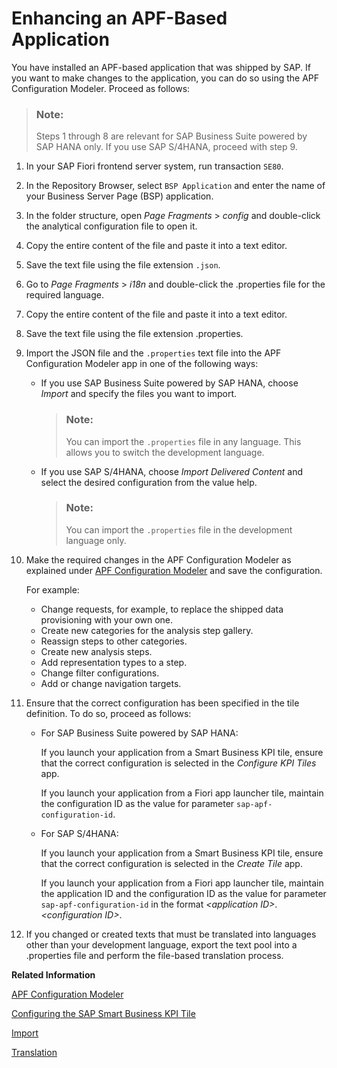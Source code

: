 <!-- loiob247999b1fb44f398f5d6ff63882657a -->

# Enhancing an APF-Based Application

You have installed an APF-based application that was shipped by SAP. If you want to make changes to the application, you can do so using the APF Configuration Modeler. Proceed as follows:

> ### Note:  
> Steps 1 through 8 are relevant for SAP Business Suite powered by SAP HANA only. If you use SAP S/4HANA, proceed with step 9.

1.  In your SAP Fiori frontend server system, run transaction `SE80`.

2.  In the Repository Browser, select `BSP Application` and enter the name of your Business Server Page \(BSP\) application.

3.  In the folder structure, open *Page Fragments* \> *config* and double-click the analytical configuration file to open it.

4.  Copy the entire content of the file and paste it into a text editor.

5.  Save the text file using the file extension `.json`.

6.  Go to *Page Fragments* \> *i18n* and double-click the .properties file for the required language.

7.  Copy the entire content of the file and paste it into a text editor.

8.  Save the text file using the file extension .properties.

9.  Import the JSON file and the `.properties` text file into the APF Configuration Modeler app in one of the following ways:

    -   If you use SAP Business Suite powered by SAP HANA, choose *Import* and specify the files you want to import.

        > ### Note:  
        > You can import the `.properties` file in any language. This allows you to switch the development language.

    -   If you use SAP S/4HANA, choose *Import Delivered Content* and select the desired configuration from the value help.

        > ### Note:  
        > You can import the `.properties` file in the development language only.


10. Make the required changes in the APF Configuration Modeler as explained under [APF Configuration Modeler](apf-configuration-modeler-b57224b.md) and save the configuration.

    For example:

    -   Change requests, for example, to replace the shipped data provisioning with your own one.
    -   Create new categories for the analysis step gallery.
    -   Reassign steps to other categories.
    -   Create new analysis steps.
    -   Add representation types to a step.
    -   Change filter configurations.
    -   Add or change navigation targets.

11. Ensure that the correct configuration has been specified in the tile definition. To do so, proceed as follows:
    -   For SAP Business Suite powered by SAP HANA:

        If you launch your application from a Smart Business KPI tile, ensure that the correct configuration is selected in the *Configure KPI Tiles* app.

        If you launch your application from a Fiori app launcher tile, maintain the configuration ID as the value for parameter `sap-apf-configuration-id`.

    -   For SAP S/4HANA:

        If you launch your application from a Smart Business KPI tile, ensure that the correct configuration is selected in the *Create Tile* app.

        If you launch your application from a Fiori app launcher tile, maintain the application ID and the configuration ID as the value for parameter `sap-apf-configuration-id` in the format *<application ID\>*.*<configuration ID\>*.


12. If you changed or created texts that must be translated into languages other than your development language, export the text pool into a .properties file and perform the file-based translation process.

**Related Information**  


[APF Configuration Modeler](apf-configuration-modeler-b57224b.md "")

[Configuring the SAP Smart Business KPI Tile](configuring-the-sap-smart-business-kpi-tile-374364e.md "")

[Import](import-6528aa8.md "")

[Translation](translation-4510c30.md "")

